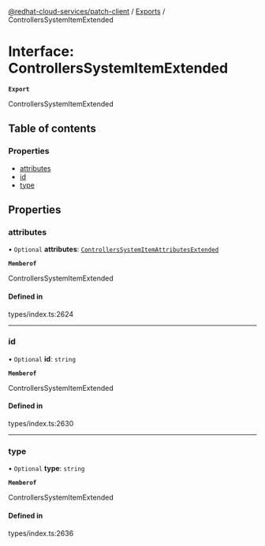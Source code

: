 [@redhat-cloud-services/patch-client](../README.md) / [Exports](../modules.md) / ControllersSystemItemExtended

# Interface: ControllersSystemItemExtended

**`Export`**

ControllersSystemItemExtended

## Table of contents

### Properties

- [attributes](ControllersSystemItemExtended.md#attributes)
- [id](ControllersSystemItemExtended.md#id)
- [type](ControllersSystemItemExtended.md#type)

## Properties

### attributes

• `Optional` **attributes**: [`ControllersSystemItemAttributesExtended`](ControllersSystemItemAttributesExtended.md)

**`Memberof`**

ControllersSystemItemExtended

#### Defined in

types/index.ts:2624

___

### id

• `Optional` **id**: `string`

**`Memberof`**

ControllersSystemItemExtended

#### Defined in

types/index.ts:2630

___

### type

• `Optional` **type**: `string`

**`Memberof`**

ControllersSystemItemExtended

#### Defined in

types/index.ts:2636
